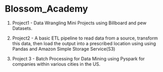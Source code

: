 # Blossom_Academy
1. Project1 - Data Wrangling Mini Projects using Billboard and pew Datasets.

2. Project2 - A basic ETL pipeline to read data from a source, transform this data, then load the output into a prescribed location using using Pandas and Amazon Simple Storage Service(S3)

3. Project 3 - Batch Processing for Data Mining using Pyspark for companies within various cities in the US.

